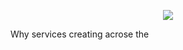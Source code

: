  <p align="center">
    <img src="https://github.com/sudheermuthyala/EKS/blob/main/Img/" />
      </p>

Why services creating acrose the 